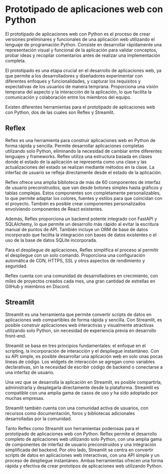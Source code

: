 # Prototipado de aplicaciones web con Python

El prototipado de aplicaciones web con Python es el proceso de crear versiones preliminares y funcionales de una aplicación web utilizando el lenguaje de programación Python. Consiste en desarrollar rápidamente una representación visual y funcional de la aplicación para validar conceptos, probar ideas y recopilar comentarios antes de realizar una implementación completa.

El prototipado es una etapa crucial en el desarrollo de aplicaciones web, ya que permite a los desarrolladores y diseñadores experimentar con diferentes enfoques y funcionalidades, y capturar los requisitos y expectativas de los usuarios de manera temprana. Proporciona una visión temprana del aspecto y la interacción de la aplicación, lo que facilita la comunicación y colaboración entre los miembros del equipo.

Existen diferentes herramientas para el prototipado de aplicaciones web con Python, dos de las cuales son Reflex y Streamlit.

## Reflex

Reflex es una herramienta para construir aplicaciones web en Python de forma rápida y sencilla. Permite desarrollar aplicaciones completas utilizando solo Python, eliminando la necesidad de cambiar entre diferentes lenguajes y frameworks. Reflex utiliza una estructura basada en clases donde el estado de la aplicación se representa como una clase y las actualizaciones del estado se realizan mediante métodos en la clase. La interfaz de usuario se refleja directamente desde el estado de la aplicación.

Reflex ofrece una amplia biblioteca de más de 60 componentes de interfaz de usuario preconstruidos, que van desde botones simples hasta gráficos y tablas complejas. Estos componentes son completamente personalizables, lo que permite adaptar los colores, fuentes y estilos para que coincidan con el proyecto. También es posible crear componentes personalizados envolviendo componentes de React existentes.

Además, Reflex proporciona un backend potente integrado con FastAPI y SQLAlchemy, lo que permite un desarrollo más rápido al evitar la escritura manual de puntos de API. También incluye un ORM de base de datos incorporado que facilita la integración con bases de datos existentes o el uso de la base de datos SQLite incorporada.

Para el despliegue de aplicaciones, Reflex simplifica el proceso al permitir el despliegue con un solo comando. Proporciona una configuración automática de CDN, HTTPS, SSL y otros aspectos de rendimiento y seguridad.

Reflex cuenta con una comunidad de desarrolladores en crecimiento, con miles de proyectos creados cada mes, una gran cantidad de estrellas en GitHub y miembros en Discord.

## Streamlit

Streamlit es una herramienta que permite convertir scripts de datos en aplicaciones web compartibles de forma rápida y sencilla. Con Streamlit, es posible construir aplicaciones web interactivas y visualmente atractivas utilizando solo Python, sin necesidad de experiencia previa en desarrollo front-end.

Streamlit se basa en tres principios fundamentales: el enfoque en el scripting, la incorporación de interacción y el despliegue instantáneo. Con su API simple, es posible desarrollar una aplicación web en solo unas pocas líneas de código. Los widgets de interacción se agregan como variables declarativas, sin la necesidad de escribir código de backend o conectarse a una interfaz de usuario.

Una vez que se desarrolla la aplicación en Streamlit, es posible compartirla, administrarla y desplegarla directamente desde la plataforma. Streamlit es compatible con una amplia gama de casos de uso y ha sido adoptado por muchas empresas.

Streamlit también cuenta con una comunidad activa de usuarios, con recursos como documentación, foros y bibliotecas adicionales desarrolladas por la comunidad.

Tanto  Reflex como Streamlit son herramientas poderosas para el prototipado de aplicaciones web con Python. Reflex permite el desarrollo completo de aplicaciones web utilizando solo Python, con una amplia gama de componentes de interfaz de usuario preconstruidos y una integración simplificada del backend. Por otro lado, Streamlit se centra en convertir scripts de datos en aplicaciones web interactivas, con una API simple y un proceso de despliegue instantáneo. Ambas herramientas ofrecen una forma rápida y efectiva de crear prototipos de aplicaciones web utilizando Python.
